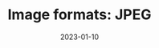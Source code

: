 ---
title: 'Image formats: JPEG'
authors:
  - matmarquis
description: To do
date: 2023-01-10
tags:
  - images
---